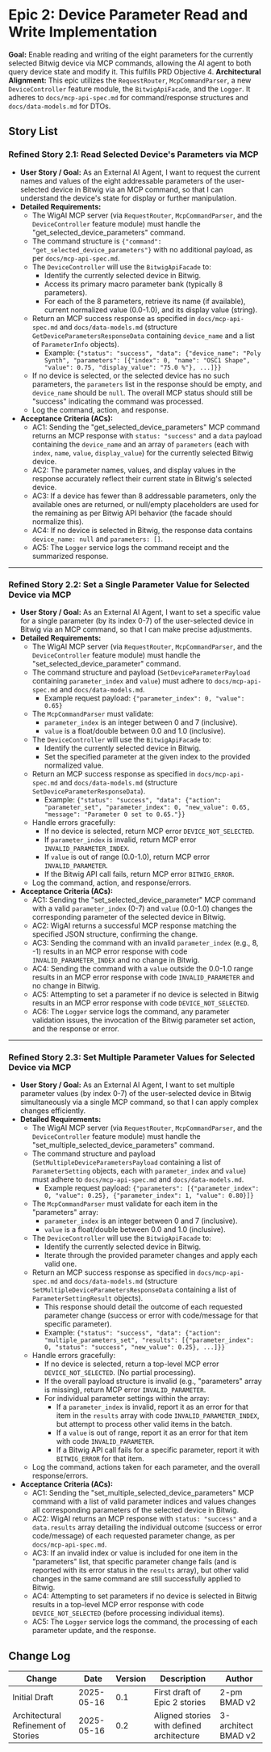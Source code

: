 # Epic 2: Device Parameter Read and Write Implementation

**Goal:** Enable reading and writing of the eight parameters for the currently selected Bitwig device via MCP commands, allowing the AI agent to both query device state and modify it. This fulfills PRD Objective 4.
**Architectural Alignment:** This epic utilizes the `RequestRouter`, `McpCommandParser`, a new `DeviceController` feature module, the `BitwigApiFacade`, and the `Logger`. It adheres to `docs/mcp-api-spec.md` for command/response structures and `docs/data-models.md` for DTOs.

## Story List

### Refined Story 2.1: Read Selected Device's Parameters via MCP
* **User Story / Goal:** As an External AI Agent, I want to request the current names and values of the eight addressable parameters of the user-selected device in Bitwig via an MCP command, so that I can understand the device's state for display or further manipulation.
* **Detailed Requirements:**
    * The WigAI MCP server (via `RequestRouter`, `McpCommandParser`, and the `DeviceController` feature module) must handle the "get_selected_device_parameters" command.
    * The command structure is `{"command": "get_selected_device_parameters"}` with no additional payload, as per `docs/mcp-api-spec.md`.
    * The `DeviceController` will use the `BitwigApiFacade` to:
        * Identify the currently selected device in Bitwig.
        * Access its primary macro parameter bank (typically 8 parameters).
        * For each of the 8 parameters, retrieve its name (if available), current normalized value (0.0-1.0), and its display value (string).
    * Return an MCP success response as specified in `docs/mcp-api-spec.md` and `docs/data-models.md` (structure `GetDeviceParametersResponseData` containing `device_name` and a list of `ParameterInfo` objects).
        * Example: `{"status": "success", "data": {"device_name": "Poly Synth", "parameters": [{"index": 0, "name": "OSC1 Shape", "value": 0.75, "display_value": "75.0 %"}, ...]}}`
    * If no device is selected, or the selected device has no such parameters, the `parameters` list in the response should be empty, and `device_name` should be `null`. The overall MCP status should still be "success" indicating the command was processed.
    * Log the command, action, and response.
* **Acceptance Criteria (ACs):**
    * AC1: Sending the "get_selected_device_parameters" MCP command returns an MCP response with `status: "success"` and a `data` payload containing the `device_name` and an array of `parameters` (each with `index`, `name`, `value`, `display_value`) for the currently selected Bitwig device.
    * AC2: The parameter names, values, and display values in the response accurately reflect their current state in Bitwig's selected device.
    * AC3: If a device has fewer than 8 addressable parameters, only the available ones are returned, or null/empty placeholders are used for the remaining as per Bitwig API behavior (the facade should normalize this).
    * AC4: If no device is selected in Bitwig, the response data contains `device_name: null` and `parameters: []`.
    * AC5: The `Logger` service logs the command receipt and the summarized response.

---

### Refined Story 2.2: Set a Single Parameter Value for Selected Device via MCP
* **User Story / Goal:** As an External AI Agent, I want to set a specific value for a single parameter (by its index 0-7) of the user-selected device in Bitwig via an MCP command, so that I can make precise adjustments.
* **Detailed Requirements:**
    * The WigAI MCP server (via `RequestRouter`, `McpCommandParser`, and the `DeviceController` feature module) must handle the "set_selected_device_parameter" command.
    * The command structure and payload (`SetDeviceParameterPayload` containing `parameter_index` and `value`) must adhere to `docs/mcp-api-spec.md` and `docs/data-models.md`.
        * Example request payload: `{"parameter_index": 0, "value": 0.65}`
    * The `McpCommandParser` must validate:
        * `parameter_index` is an integer between 0 and 7 (inclusive).
        * `value` is a float/double between 0.0 and 1.0 (inclusive).
    * The `DeviceController` will use the `BitwigApiFacade` to:
        * Identify the currently selected device in Bitwig.
        * Set the specified parameter at the given index to the provided normalized value.
    * Return an MCP success response as specified in `docs/mcp-api-spec.md` and `docs/data-models.md` (structure `SetDeviceParameterResponseData`).
        * Example: `{"status": "success", "data": {"action": "parameter_set", "parameter_index": 0, "new_value": 0.65, "message": "Parameter 0 set to 0.65."}}`
    * Handle errors gracefully:
        * If no device is selected, return MCP error `DEVICE_NOT_SELECTED`.
        * If `parameter_index` is invalid, return MCP error `INVALID_PARAMETER_INDEX`.
        * If `value` is out of range (0.0-1.0), return MCP error `INVALID_PARAMETER`.
        * If the Bitwig API call fails, return MCP error `BITWIG_ERROR`.
    * Log the command, action, and response/errors.
* **Acceptance Criteria (ACs):**
    * AC1: Sending the "set_selected_device_parameter" MCP command with a valid `parameter_index` (0-7) and `value` (0.0-1.0) changes the corresponding parameter of the selected device in Bitwig.
    * AC2: WigAI returns a successful MCP response matching the specified JSON structure, confirming the change.
    * AC3: Sending the command with an invalid `parameter_index` (e.g., 8, -1) results in an MCP error response with code `INVALID_PARAMETER_INDEX` and no change in Bitwig.
    * AC4: Sending the command with a `value` outside the 0.0-1.0 range results in an MCP error response with code `INVALID_PARAMETER` and no change in Bitwig.
    * AC5: Attempting to set a parameter if no device is selected in Bitwig results in an MCP error response with code `DEVICE_NOT_SELECTED`.
    * AC6: The `Logger` service logs the command, any parameter validation issues, the invocation of the Bitwig parameter set action, and the response or error.

---

### Refined Story 2.3: Set Multiple Parameter Values for Selected Device via MCP
* **User Story / Goal:** As an External AI Agent, I want to set multiple parameter values (by index 0-7) of the user-selected device in Bitwig simultaneously via a single MCP command, so that I can apply complex changes efficiently.
* **Detailed Requirements:**
    * The WigAI MCP server (via `RequestRouter`, `McpCommandParser`, and the `DeviceController` feature module) must handle the "set_multiple_selected_device_parameters" command.
    * The command structure and payload (`SetMultipleDeviceParametersPayload` containing a list of `ParameterSetting` objects, each with `parameter_index` and `value`) must adhere to `docs/mcp-api-spec.md` and `docs/data-models.md`.
        * Example request payload: `{"parameters": [{"parameter_index": 0, "value": 0.25}, {"parameter_index": 1, "value": 0.80}]}`
    * The `McpCommandParser` must validate for each item in the "parameters" array:
        * `parameter_index` is an integer between 0 and 7 (inclusive).
        * `value` is a float/double between 0.0 and 1.0 (inclusive).
    * The `DeviceController` will use the `BitwigApiFacade` to:
        * Identify the currently selected device in Bitwig.
        * Iterate through the provided parameter changes and apply each valid one.
    * Return an MCP success response as specified in `docs/mcp-api-spec.md` and `docs/data-models.md` (structure `SetMultipleDeviceParametersResponseData` containing a list of `ParameterSettingResult` objects).
        * This response should detail the outcome of each requested parameter change (success or error with code/message for that specific parameter).
        * Example: `{"status": "success", "data": {"action": "multiple_parameters_set", "results": [{"parameter_index": 0, "status": "success", "new_value": 0.25}, ...]}}`
    * Handle errors gracefully:
        * If no device is selected, return a top-level MCP error `DEVICE_NOT_SELECTED`. (No partial processing).
        * If the overall payload structure is invalid (e.g., "parameters" array is missing), return MCP error `INVALID_PARAMETER`.
        * For individual parameter settings within the array:
            * If a `parameter_index` is invalid, report it as an error for that item in the `results` array with code `INVALID_PARAMETER_INDEX`, but attempt to process other valid items in the batch.
            * If a `value` is out of range, report it as an error for that item with code `INVALID_PARAMETER`.
            * If a Bitwig API call fails for a specific parameter, report it with `BITWIG_ERROR` for that item.
    * Log the command, actions taken for each parameter, and the overall response/errors.
* **Acceptance Criteria (ACs):**
    * AC1: Sending the "set_multiple_selected_device_parameters" MCP command with a list of valid parameter indices and values changes all corresponding parameters of the selected device in Bitwig.
    * AC2: WigAI returns an MCP response with `status: "success"` and a `data.results` array detailing the individual outcome (success or error code/message) of each requested parameter change, as per `docs/mcp-api-spec.md`.
    * AC3: If an invalid index or value is included for one item in the "parameters" list, that specific parameter change fails (and is reported with its error status in the `results` array), but other valid changes in the same command are still successfully applied to Bitwig.
    * AC4: Attempting to set parameters if no device is selected in Bitwig results in a top-level MCP error response with code `DEVICE_NOT_SELECTED` (before processing individual items).
    * AC5: The `Logger` service logs the command, the processing of each parameter update, and the response.

## Change Log

| Change                                | Date       | Version | Description                             | Author              |
| ------------------------------------- | ---------- | ------- | --------------------------------------- | ------------------- |
| Initial Draft                         | 2025-05-16 | 0.1     | First draft of Epic 2 stories           | 2-pm BMAD v2        |
| Architectural Refinement of Stories   | 2025-05-16 | 0.2     | Aligned stories with defined architecture | 3-architect BMAD v2 |
